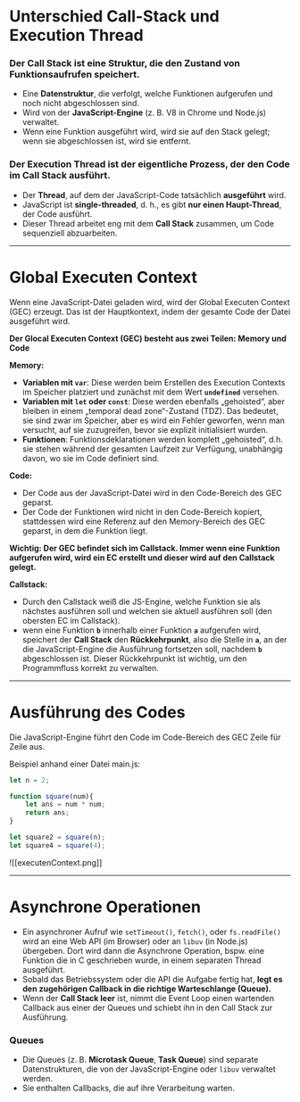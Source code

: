 # Unterschied Call-Stack und Execution Thread

### Der Call Stack ist eine Struktur, die den Zustand von Funktionsaufrufen speichert.

- Eine **Datenstruktur**, die verfolgt, welche Funktionen aufgerufen und noch nicht abgeschlossen sind.
- Wird von der **JavaScript-Engine** (z. B. V8 in Chrome und Node.js) verwaltet.
- Wenn eine Funktion ausgeführt wird, wird sie auf den Stack gelegt; wenn sie abgeschlossen ist, wird sie entfernt.

### Der Execution Thread ist der eigentliche Prozess, der den Code im Call Stack ausführt.

- Der **Thread**, auf dem der JavaScript-Code tatsächlich **ausgeführt** wird.
- JavaScript ist **single-threaded**, d. h., es gibt **nur einen Haupt-Thread**, der Code ausführt.
- Dieser Thread arbeitet eng mit dem **Call Stack** zusammen, um Code sequenziell abzuarbeiten.

---

# Global Executen Context

Wenn eine JavaScript-Datei geladen wird, wird der Global Executen Context (GEC) erzeugt.
Das ist der Hauptkontext, indem der gesamte Code der Datei ausgeführt wird.

**Der Glocal Executen Context (GEC) besteht aus zwei Teilen: Memory und Code** 

**Memory:**

- **Variablen mit `var`**: Diese werden beim Erstellen des Execution Contexts im Speicher platziert und zunächst mit dem Wert **`undefined`** versehen.
- **Variablen mit `let` oder `const`**: Diese werden ebenfalls „gehoisted“, aber bleiben in einem „temporal dead zone“-Zustand (TDZ). Das bedeutet, sie sind zwar im Speicher, aber es wird ein Fehler geworfen, wenn man versucht, auf sie zuzugreifen, bevor sie explizit initialisiert wurden.
- **Funktionen**: Funktionsdeklarationen werden komplett „gehoisted“, d.h. sie stehen während der gesamten Laufzeit zur Verfügung, unabhängig davon, wo sie im Code definiert sind.

**Code:**

- Der Code aus der JavaScript-Datei wird in den Code-Bereich des GEC geparst.
- Der Code der Funktionen wird nicht in den Code-Bereich kopiert, stattdessen wird eine Referenz auf den Memory-Bereich des GEC geparst, in dem die Funktion liegt.

**Wichtig: Der GEC befindet sich im Callstack. Immer wenn eine Funktion aufgerufen wird, wird ein EC erstellt und dieser wird auf den Callstack gelegt.**

**Callstack:**

- Durch den Callstack weiß die JS-Engine, welche Funktion sie als nächstes ausführen soll und welchen sie aktuell ausführen soll (den obersten EC im Callstack).
- wenn eine Funktion **`b`** innerhalb einer Funktion **`a`** aufgerufen wird, speichert der **Call Stack** den **Rückkehrpunkt**, also die Stelle in **`a`**, an der die JavaScript-Engine die Ausführung fortsetzen soll, nachdem **`b`** abgeschlossen ist. Dieser Rückkehrpunkt ist wichtig, um den Programmfluss korrekt zu verwalten.

---

# Ausführung des Codes

Die JavaScript-Engine führt den Code im Code-Bereich des GEC Zeile für Zeile aus.


Beispiel anhand einer Datei main.js:
```js
let n = 2;

function square(num){
	let ans = num * num;
	return ans;
}

let square2 = square(n);
let square4 = square(4);
```

![[executenContext.png]]

---

# Asynchrone Operationen

- Ein asynchroner Aufruf wie `setTimeout()`, `fetch()`, oder `fs.readFile()` wird an eine Web API (im Browser) oder an `libuv` (in Node.js) übergeben. Dort wird dann die Asynchrone Operation, bspw. eine Funktion die in C geschrieben wurde, in einem separaten Thread ausgeführt.
- Sobald das Betriebssystem oder die API die Aufgabe fertig hat, **legt es den zugehörigen Callback in die richtige Warteschlange (Queue).**
- Wenn der **Call Stack leer** ist, nimmt die Event Loop einen wartenden Callback aus einer der Queues und schiebt ihn in den Call Stack zur Ausführung.

### Queues

- Die Queues (z. B. **Microtask Queue**, **Task Queue**) sind separate Datenstrukturen, die von der JavaScript-Engine oder `libuv` verwaltet werden.
- Sie enthalten Callbacks, die auf ihre Verarbeitung warten.